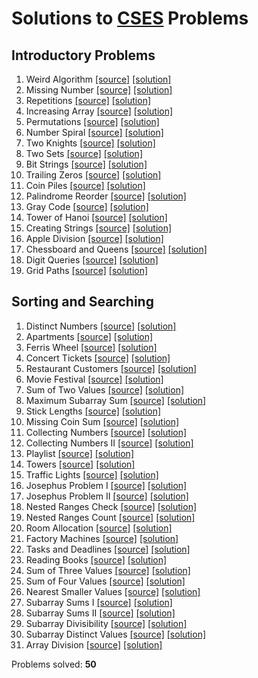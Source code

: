 # Solutions to [CSES](https://cses.fi/problemset/) Problems

## Introductory Problems

1. Weird Algorithm
[[source]](https://cses.fi/problemset/task/1068)
[[solution]](https://github.com/kantuni/CSES/blob/main/Introductory%20Problems/weird-algorithm.cpp)
2. Missing Number
[[source]](https://cses.fi/problemset/task/1083)
[[solution]](https://github.com/kantuni/CSES/blob/main/Introductory%20Problems/missing-number.cpp)
3. Repetitions
[[source]](https://cses.fi/problemset/task/1069)
[[solution]](https://github.com/kantuni/CSES/blob/main/Introductory%20Problems/repetitions.cpp)
4. Increasing Array
[[source]](https://cses.fi/problemset/task/1094)
[[solution]](https://github.com/kantuni/CSES/blob/main/Introductory%20Problems/increasing-array.cpp)
5. Permutations
[[source]](https://cses.fi/problemset/task/1070)
[[solution]](https://github.com/kantuni/CSES/blob/main/Introductory%20Problems/permutations-v2.cpp)
6. Number Spiral
[[source]](https://cses.fi/problemset/task/1071)
[[solution]](https://github.com/kantuni/CSES/blob/main/Introductory%20Problems/number-spiral.cpp)
7. Two Knights
[[source]](https://cses.fi/problemset/task/1072)
[[solution]](https://github.com/kantuni/CSES/blob/main/Introductory%20Problems/two-knights.cpp)
8. Two Sets
[[source]](https://cses.fi/problemset/task/1092)
[[solution]](https://github.com/kantuni/CSES/blob/main/Introductory%20Problems/two-sets.cpp)
9. Bit Strings
[[source]](https://cses.fi/problemset/task/1617)
[[solution]](https://github.com/kantuni/CSES/blob/main/Introductory%20Problems/bit-strings.cpp)
10. Trailing Zeros
[[source]](https://cses.fi/problemset/task/1618)
[[solution]](https://github.com/kantuni/CSES/blob/main/Introductory%20Problems/trailing-zeros.cpp)
11. Coin Piles
[[source]](https://cses.fi/problemset/task/1754)
[[solution]](https://github.com/kantuni/CSES/blob/main/Introductory%20Problems/coin-piles.cpp)
12. Palindrome Reorder
[[source]](https://cses.fi/problemset/task/1755)
[[solution]](https://github.com/kantuni/CSES/blob/main/Introductory%20Problems/palindrome-reorder.cpp)
13. Gray Code
[[source]](https://cses.fi/problemset/task/2205)
[[solution]](https://github.com/kantuni/CSES/blob/main/Introductory%20Problems/gray-code.cpp)
14. Tower of Hanoi
[[source]](https://cses.fi/problemset/task/2165)
[[solution]](https://github.com/kantuni/CSES/blob/main/Introductory%20Problems/tower-of-hanoi.cpp)
15. Creating Strings
[[source]](https://cses.fi/problemset/task/1622)
[[solution]](https://github.com/kantuni/CSES/blob/main/Introductory%20Problems/creating-strings.cpp)
16. Apple Division
[[source]](https://cses.fi/problemset/task/1623)
[[solution]](https://github.com/kantuni/CSES/blob/main/Introductory%20Problems/apple-division.cpp)
17. Chessboard and Queens
[[source]](https://cses.fi/problemset/task/1624)
[[solution]](https://github.com/kantuni/CSES/blob/main/Introductory%20Problems/chessboard-and-queens.cpp)
18. Digit Queries
[[source]](https://cses.fi/problemset/task/2431)
[[solution]](https://github.com/kantuni/CSES/blob/main/Introductory%20Problems/digit-queries.cpp)
19. Grid Paths
[[source]](https://cses.fi/problemset/task/1625)
[[solution]](https://github.com/kantuni/CSES/blob/main/Introductory%20Problems/grid-paths.cpp)

## Sorting and Searching

1. Distinct Numbers
[[source]](https://cses.fi/problemset/task/1621)
[[solution]](https://github.com/kantuni/CSES/blob/main/Sorting%20and%20Searching/distinct-numbers.cpp)
2. Apartments
[[source]](https://cses.fi/problemset/task/1084)
[[solution]](https://github.com/kantuni/CSES/blob/main/Sorting%20and%20Searching/apartments.cpp)
3. Ferris Wheel
[[source]](https://cses.fi/problemset/task/1090)
[[solution]](https://github.com/kantuni/CSES/blob/main/Sorting%20and%20Searching/ferris-wheel.cpp)
4. Concert Tickets
[[source]](https://cses.fi/problemset/task/1091)
[[solution]](https://github.com/kantuni/CSES/blob/main/Sorting%20and%20Searching/concert-tickets.cpp)
5. Restaurant Customers
[[source]](https://cses.fi/problemset/task/1619)
[[solution]](https://github.com/kantuni/CSES/blob/main/Sorting%20and%20Searching/restaurant-customers.cpp)
6. Movie Festival
[[source]](https://cses.fi/problemset/task/1629)
[[solution]](https://github.com/kantuni/CSES/blob/main/Sorting%20and%20Searching/movie-festival.cpp)
7. Sum of Two Values
[[source]](https://cses.fi/problemset/task/1640)
[[solution]](https://github.com/kantuni/CSES/blob/main/Sorting%20and%20Searching/sum-of-two-values.cpp)
8. Maximum Subarray Sum
[[source]](https://cses.fi/problemset/task/1643)
[[solution]](https://github.com/kantuni/CSES/blob/main/Sorting%20and%20Searching/maximum-subarray-sum.cpp)
9. Stick Lengths
[[source]](https://cses.fi/problemset/task/1074)
[[solution]](https://github.com/kantuni/CSES/blob/main/Sorting%20and%20Searching/stick-lengths.cpp)
10. Missing Coin Sum
[[source]](https://cses.fi/problemset/task/2183)
[[solution]](https://github.com/kantuni/CSES/blob/main/Sorting%20and%20Searching/missing-coin-sum.cpp)
11. Collecting Numbers
[[source]](https://cses.fi/problemset/task/2216)
[[solution]](https://github.com/kantuni/CSES/blob/main/Sorting%20and%20Searching/collecting-numbers.cpp)
12. Collecting Numbers II
[[source]](https://cses.fi/problemset/task/2217)
[[solution]](https://github.com/kantuni/CSES/blob/main/Sorting%20and%20Searching/collecting-numbers-ii.cpp)
13. Playlist
[[source]](https://cses.fi/problemset/task/1141)
[[solution]](https://github.com/kantuni/CSES/blob/main/Sorting%20and%20Searching/playlist.cpp)
14. Towers
[[source]](https://cses.fi/problemset/task/1073)
[[solution]](https://github.com/kantuni/CSES/blob/main/Sorting%20and%20Searching/towers.cpp)
15. Traffic Lights
[[source]](https://cses.fi/problemset/task/1163)
[[solution]](https://github.com/kantuni/CSES/blob/main/Sorting%20and%20Searching/traffic-lights.cpp)
16. Josephus Problem I
[[source]](https://cses.fi/problemset/task/2162)
[[solution]](https://github.com/kantuni/CSES/blob/main/Sorting%20and%20Searching/josephus-problem-i.cpp)
17. Josephus Problem II
[[source]](https://cses.fi/problemset/task/2163)
[[solution]](https://github.com/kantuni/CSES/blob/main/Sorting%20and%20Searching/josephus-problem-ii.cpp)
18. Nested Ranges Check
[[source]](https://cses.fi/problemset/task/2168)
[[solution]](https://github.com/kantuni/CSES/blob/main/Sorting%20and%20Searching/nested-ranges-check.cpp)
19. Nested Ranges Count
[[source]](https://cses.fi/problemset/task/2169)
[[solution]](https://github.com/kantuni/CSES/blob/main/Sorting%20and%20Searching/nested-ranges-count.cpp)
20. Room Allocation
[[source]](https://cses.fi/problemset/task/1164)
[[solution]](https://github.com/kantuni/CSES/blob/main/Sorting%20and%20Searching/room-allocation.cpp)
22. Factory Machines
[[source]](https://cses.fi/problemset/task/1620)
[[solution]](https://github.com/kantuni/CSES/blob/main/Sorting%20and%20Searching/factory-machines.cpp)
23. Tasks and Deadlines
[[source]](https://cses.fi/problemset/task/1630)
[[solution]](https://github.com/kantuni/CSES/blob/main/Sorting%20and%20Searching/tasks-and-deadlines.cpp)
24. Reading Books
[[source]](https://cses.fi/problemset/task/1631)
[[solution]](https://github.com/kantuni/CSES/blob/main/Sorting%20and%20Searching/reading-books.cpp)
25. Sum of Three Values
[[source]](https://cses.fi/problemset/task/1641)
[[solution]](https://github.com/kantuni/CSES/blob/main/Sorting%20and%20Searching/sum-of-three-values.cpp)
26. Sum of Four Values
[[source]](https://cses.fi/problemset/task/1642)
[[solution]](https://github.com/kantuni/CSES/blob/main/Sorting%20and%20Searching/sum-of-four-values.cpp)
27. Nearest Smaller Values
[[source]](https://cses.fi/problemset/task/1645)
[[solution]](https://github.com/kantuni/CSES/blob/main/Sorting%20and%20Searching/nearest-smaller-values.cpp)
28. Subarray Sums I
[[source]](https://cses.fi/problemset/task/1660)
[[solution]](https://github.com/kantuni/CSES/blob/main/Sorting%20and%20Searching/subarray-sums-i.cpp)
29. Subarray Sums II
[[source]](https://cses.fi/problemset/task/1661)
[[solution]](https://github.com/kantuni/CSES/blob/main/Sorting%20and%20Searching/subarray-sums-ii.cpp)
30. Subarray Divisibility
[[source]](https://cses.fi/problemset/task/1662)
[[solution]](https://github.com/kantuni/CSES/blob/main/Sorting%20and%20Searching/subarray-divisibility.cpp)
31. Subarray Distinct Values
[[source]](https://cses.fi/problemset/task/2428)
[[solution]](https://github.com/kantuni/CSES/blob/main/Sorting%20and%20Searching/subarray-distinct-values.cpp)
32. Array Division
[[source]](https://cses.fi/problemset/task/1085)
[[solution]](https://github.com/kantuni/CSES/blob/main/Sorting%20and%20Searching/array-division.cpp)

Problems solved: **50**
